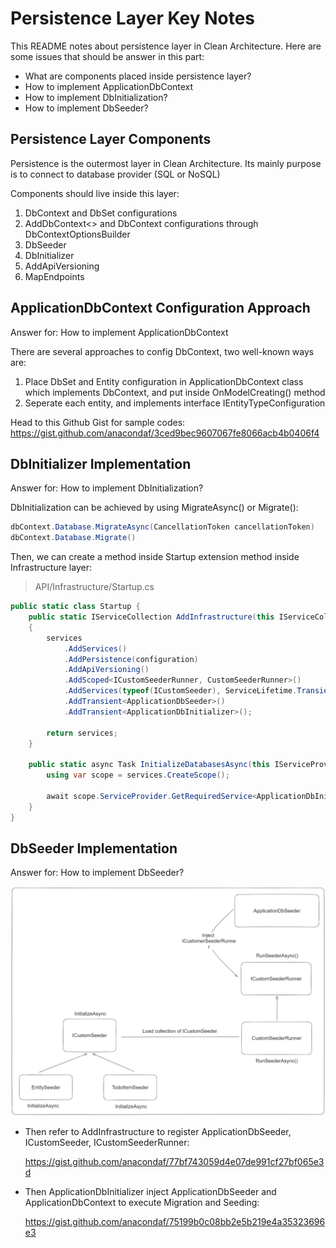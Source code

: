 # Persistence Layer Key Notes

This README notes about persistence layer in Clean Architecture. Here are some issues that should be answer in this part:

- What are components placed inside persistence layer?
- How to implement ApplicationDbContext
- How to implement DbInitialization?
- How to implement DbSeeder?

## Persistence Layer Components

Persistence is the outermost layer in Clean Architecture. Its mainly purpose is to connect to database provider (SQL or NoSQL)

Components should live inside this layer:

1. DbContext and DbSet configurations
2. AddDbContext<> and DbContext configurations through DbContextOptionsBuilder
3. DbSeeder
4. DbInitializer
5. AddApiVersioning
6. MapEndpoints

## ApplicationDbContext Configuration Approach

Answer for: How to implement ApplicationDbContext

There are several approaches to config DbContext, two well-known ways are:

1. Place DbSet and Entity configuration in ApplicationDbContext class which implements DbContext, and put inside OnModelCreating() method
2. Seperate each entity, and implements interface IEntityTypeConfiguration<TEntity>

Head to this Github Gist for sample codes:
https://gist.github.com/anacondaf/3ced9bec9607067fe8066acb4b0406f4

## DbInitializer Implementation

Answer for: How to implement DbInitialization?

DbInitialization can be achieved by using MigrateAsync() or Migrate():

```csharp
dbContext.Database.MigrateAsync(CancellationToken cancellationToken)
dbContext.Database.Migrate()
```

Then, we can create a method inside Startup extension method inside Infrastructure layer:

> API/Infrastructure/Startup.cs

```c#
public static class Startup {
    public static IServiceCollection AddInfrastructure(this IServiceCollection services, IConfiguration configuration)
    {
        services
            .AddServices()
            .AddPersistence(configuration)
            .AddApiVersioning()
            .AddScoped<ICustomSeederRunner, CustomSeederRunner>()
            .AddServices(typeof(ICustomSeeder), ServiceLifetime.Transient)
            .AddTransient<ApplicationDbSeeder>()
            .AddTransient<ApplicationDbInitializer>();

        return services;
    }

    public static async Task InitializeDatabasesAsync(this IServiceProvider services, CancellationToken cancellationToken) {
        using var scope = services.CreateScope();

        await scope.ServiceProvider.GetRequiredService<ApplicationDbInitializer>().InitializeAsync(cancellationToken);
    }
}
```

## DbSeeder Implementation

Answer for: How to implement DbSeeder?

![alt text](../../../../.github/dbseeder.png)

- Then refer to AddInfrastructure to register ApplicationDbSeeder, ICustomSeeder, ICustomSeederRunner:

  https://gist.github.com/anacondaf/77bf743059d4e07de991cf27bf065e3d

- Then ApplicationDbInitializer inject ApplicationDbSeeder and ApplicationDbContext to execute Migration and Seeding:

  https://gist.github.com/anacondaf/75199b0c08bb2e5b219e4a35323696e3
